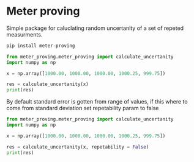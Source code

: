 # Meter proving
Simple package for caluclating random uncertanity of a set of repeted measurments.

```Bash
pip install meter-proving
```


```python
from meter_proving.meter_proving import calculate_uncertanity
import numpy as np

x = np.array([1000.00, 1000.00, 1000.00, 1000.25, 999.75])

res = calculate_uncertanity(x)
print(res)
```

By default standard error is gotten from range of values, if this where to come from standard deviation set repetability param to false

```python
from meter_proving.meter_proving import calculate_uncertanity
import numpy as np

x = np.array([1000.00, 1000.00, 1000.00, 1000.25, 999.75])

res = calculate_uncertanity(x, repetability = False)
print(res)
```
